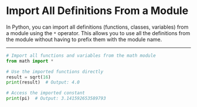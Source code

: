 # Import All Definitions From a Module

In Python, you can import all definitions (functions, classes, variables) from a module using the `*` operator. This allows you to use all the definitions from the module without having to prefix them with the module name.

---

```python
# Import all functions and variables from the math module
from math import *

# Use the imported functions directly
result = sqrt(16)
print(result)  # Output: 4.0

# Access the imported constant
print(pi)  # Output: 3.141592653589793
```